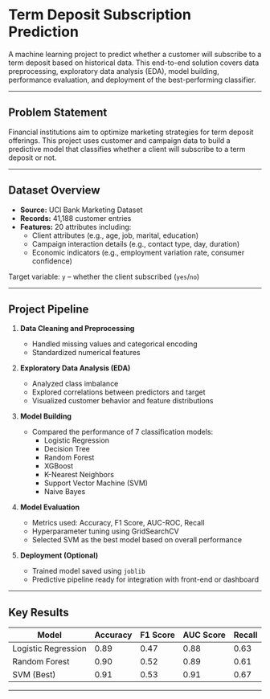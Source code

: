 # Term Deposit Subscription Prediction

A machine learning project to predict whether a customer will subscribe to a term deposit based on historical data. This end-to-end solution covers data preprocessing, exploratory data analysis (EDA), model building, performance evaluation, and deployment of the best-performing classifier.

---

##  Problem Statement

Financial institutions aim to optimize marketing strategies for term deposit offerings. This project uses customer and campaign data to build a predictive model that classifies whether a client will subscribe to a term deposit or not.

---

##  Dataset Overview

- **Source:** UCI Bank Marketing Dataset
- **Records:** 41,188 customer entries
- **Features:** 20 attributes including:
  - Client attributes (e.g., age, job, marital, education)
  - Campaign interaction details (e.g., contact type, day, duration)
  - Economic indicators (e.g., employment variation rate, consumer confidence)

Target variable: `y` – whether the client subscribed (`yes`/`no`)

---

##  Project Pipeline

1. **Data Cleaning and Preprocessing**
   - Handled missing values and categorical encoding
   - Standardized numerical features

2. **Exploratory Data Analysis (EDA)**
   - Analyzed class imbalance
   - Explored correlations between predictors and target
   - Visualized customer behavior and feature distributions

3. **Model Building**
   - Compared the performance of 7 classification models:
     - Logistic Regression
     - Decision Tree
     - Random Forest
     - XGBoost
     - K-Nearest Neighbors
     - Support Vector Machine (SVM)
     - Naive Bayes

4. **Model Evaluation**
   - Metrics used: Accuracy, F1 Score, AUC-ROC, Recall
   - Hyperparameter tuning using GridSearchCV
   - Selected SVM as the best model based on overall performance

5. **Deployment (Optional)**
   - Trained model saved using `joblib`
   - Predictive pipeline ready for integration with front-end or dashboard

---

##  Key Results

| Model             | Accuracy | F1 Score | AUC Score | Recall |
|------------------|----------|----------|-----------|--------|
| Logistic Regression | 0.89     | 0.47     | 0.88      | 0.63   |
| Random Forest     | 0.90     | 0.52     | 0.89      | 0.61   |
| SVM (Best)        | 0.91     | 0.53     | 0.91      | 0.67   |

---


